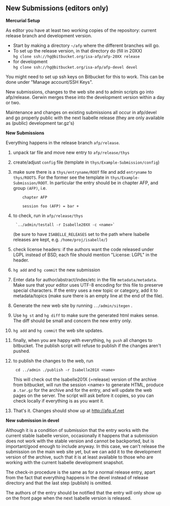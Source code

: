 New Submissions (editors only)
------------------------------

**Mercurial Setup**

As editor you have at least two working copies of the repository:
current release branch and development version.

-   Start by making a directory `~/afp` where the different branches
    will go.
-   To set up the release version, in that directory do (fill in 20XX)\
     `hg clone ssh://hg@bitbucket.org/isa-afp/afp-20XX release`
-   for development\
     `hg clone ssh://hg@bitbucket.org/isa-afp/afp-devel devel`

You might need to set up ssh keys on Bitbucket for this to work. This can
be done under "Manage account/SSH Keys".

New submissions, changes to the web site and to admin scripts go into
afp/release. Gerwin merges these into the development version within a
day or two.

Maintenance and changes on existing submissions all occur in afp/devel
and go properly public with the next Isabelle release (they are only
available as (public) development tar.gz's)

**New Submissions**

Everything happens in the release branch `afp/release`.

1.  unpack tar file and move new entry to `afp/release/thys`
2.  create/adjust `config` file (template in
    `thys/Example-Submission/config`)
3.  make sure there is a `thys/entryname/ROOT` file and add `entryname`
    to `thys/ROOTS`. For the former see the template in
    `thys/Example-Submission/ROOT`. In particular the entry should be in
    chapter AFP, and group `(AFP)`, i.e.

            chapter AFP

            session foo (AFP) = bar +
          

4.  to check, run in `afp/release/thys`

         `../admin/testall -r Isabelle20XX -c <name>`

     (be sure to have `ISABELLE_RELEASES` set to the path where Isabelle
    releases are kept, e.g. `/home/proj/isabelle/`)
5.  check license headers: if the authors want the code released under
    LGPL instead of BSD, each file should mention "License: LGPL" in the
    header.
6.  `hg add` and `hg commit` the new submission
7.  Enter data for author/abstract/index/etc in the file
    `metadata/metadata`. Make sure that your editor uses UTF-8 encoding
    for this file to preserve special characters. If the entry uses a
    new topic or category, add it to metadata/topics (make sure there is
    an empty line at the end of the file).
8.  Generate the new web site by running `../admin/sitegen` .
9.  Use `hg st` and `hg diff` to make sure the generated html makes
    sense. The diff should be small and concern the new entry only.
10. `hg add` and `hg commit` the web site updates.
11. finally, when you are happy with everything, `hg push` all changes
    to bitbucket. The publish script will refuse to publish if the
    changes aren't pushed.
12. to publish the changes to the web, run

         cd ../admin ./publish -r Isabelle201X <name>

    This will check out the Isabelle201X (=release) version of the
    archive from bitbucket, will run the session \<name\> to generate
    HTML, produce a `.tar.gz` for the archive and for the entry, and
    will update the web pages on the server. The script will ask before
    it copies, so you can check locally if everything is as you want it.

13. That's it. Changes should show up at <http://afp.sf.net>

**New submission in devel**

Although it is a condition of submission that the entry works with the
current stable Isabelle version, occasionally it happens that a
submission does not work with the stable version and cannot be
backported, but is important/good enough to include anyway. In this
case, we can't release the submission on the main web site yet, but we
can add it to the development version of the archive, such that it is at
least available to those who are working with the current Isabelle
development snapshot.

The check-in procedure is the same as for a normal release entry, apart
from the fact that everything happens in the devel instead of release
directory and that the last step (publish) is omitted.

The authors of the entry should be notified that the entry will only
show up on the front page when the next Isabelle version is released.
